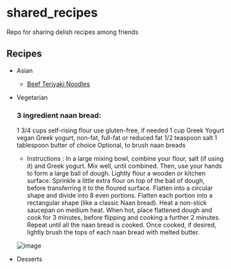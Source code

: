 # shared_recipes
Repo for sharing delish recipes among friends 

## Recipes
- Asian
  - [Beef Teriyaki Noodles](./Asian/BeefTeriyakiNoodles.md)
  

- Vegetarian
  ### 3 ingredient naan bread:  ### 
  1 3/4 cups self-rising flour use gluten-free, if needed
  1 cup Greek Yogurt vegan Greek yogurt, non-fat, full-fat or reduced fat
  1/2 teaspoon salt
  1 tablespoon butter of choice Optional, to brush naan breads
  
  - Instructions :
  In a large mixing bowl, combine your flour, salt (if using it) and Greek yogurt. Mix well, until combined. Then, use your hands to form a large ball of dough.
  Lightly flour a wooden or kitchen surface. Sprinkle a little extra flour on top of the ball of dough, before transferring it to the floured surface. Flatten into a circular shape and divide into 8 even portions. Flatten each portion into a rectangular shape (like a classic Naan bread).
  Heat a non-stick saucepan on medium heat. When hot, place flattened dough and cook for 3 minutes, before flipping and cooking a further 2 minutes. Repeat until all the naan bread is cooked. Once cooked, if desired, lightly brush the tops of each naan bread with melted butter. 
  
  ![image](https://user-images.githubusercontent.com/77455675/161097083-641472bd-d721-440a-8e49-65382b902dd1.png)

- Desserts 

